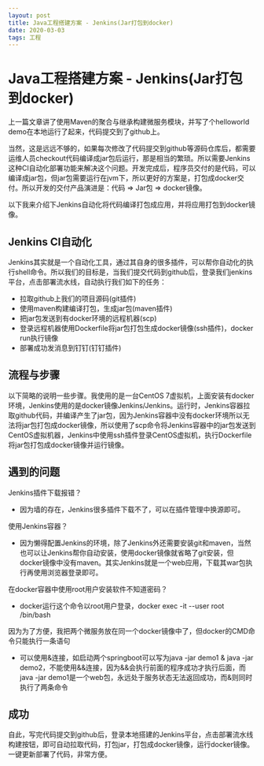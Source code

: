 ```yaml
---
layout: post
title: Java工程搭建方案 - Jenkins(Jar打包到docker)
date: 2020-03-03
tags: 工程
---
```


# Java工程搭建方案 - Jenkins(Jar打包到docker)

上一篇文章讲了使用Maven的聚合与继承构建微服务模块，并写了个helloworld demo在本地运行了起来，代码提交到了github上。

当然，这是远远不够的，如果每次修改了代码提交到github等源码仓库后，都需要运维人员checkout代码编译成jar包后运行，那是相当的繁琐。所以需要Jenkins这种CI自动化部署功能来解决这个问题。开发完成后，程序员交付的是代码，可以编译成jar包，但jar包需要运行在jvm下，所以更好的方案是，打包成docker交付。所以开发的交付产品演进是：代码 => Jar包 => docker镜像。

以下我来介绍下Jenkins自动化将代码编译打包成应用，并将应用打包到docker镜像。

## Jenkins CI自动化

Jenkins其实就是一个自动化工具，通过其自身的很多插件，可以帮你自动化的执行shell命令。所以我们的目标是，当我们提交代码到github后，登录我们jenkins平台，点击部署流水线，自动执行我们如下的任务：
+ 拉取github上我们的项目源码(git插件)
+ 使用maven构建编译打包，生成jar包(maven插件)
+ 把jar包发送到有docker环境的远程机器(scp)
+ 登录远程机器使用Dockerfile将jar包打包生成docker镜像(ssh插件)，docker run执行镜像
+ 部署成功发消息到钉钉(钉钉插件)

## 流程与步骤

以下简略的说明一些步骤。我使用的是一台CentOS 7虚拟机，上面安装有docker环境，Jenkins使用的是docker镜像Jenkins/Jenkins。运行时，Jenkins容器拉取github代码，并编译产生了jar包，因为Jenkins容器中没有docker环境所以无法将jar包打包成docker镜像，所以使用了scp命令将Jenkins容器中的jar包发送到CentOS虚拟机器，Jenkins中使用ssh插件登录CentOS虚拟机，执行Dockerfile将jar包打包成docker镜像并运行镜像。

## 遇到的问题

Jenkins插件下载报错？
+ 因为墙的存在，Jenkins很多插件下载不了，可以在插件管理中换源即可。

使用Jenkins容器？
+ 因为懒得配置Jenkins的环境，除了Jenkins外还需要安装git和maven，当然也可以让Jenkins帮你自动安装，使用docker镜像就省略了git安装，但docker镜像中没有maven。其实Jenkins就是一个web应用，下载其war包执行再使用浏览器登录即可。

在docker容器中使用root用户安装软件不知道密码？
+ docker运行这个命令以root用户登录，docker exec -it --user root <containerName> /bin/bash

因为为了方便，我把两个微服务放在同一个docker镜像中了，但docker的CMD命令只能执行一条语句
+ 可以使用&连接，如启动两个springboot可以写为java -jar demo1 & java -jar demo2，不能使用&&连接，因为&&会执行前面的程序成功才执行后面，而java -jar demo1是一个web包，永远处于服务状态无法返回成功，而&则同时执行了两条命令

## 成功

自此，写完代码提交到github后，登录本地搭建的Jenkins平台，点击部署流水线构建按钮，即可自动拉取代码，打包jar，打包成docker镜像，运行docker镜像。一键更新部署了代码，非常方便。


